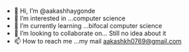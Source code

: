 - 👋 Hi, I’m @aakashhaygonde
- 👀 I’m interested in ...computer science 
- 🌱 I’m currently learning ...bifocal computer science 
- 💞️ I’m looking to collaborate on... Still no idea about it 
- 📫 How to reach me ...my mail aakashkh0769@gmail.com

<!---
aakashhaygonde/aakashhaygonde is a ✨ special ✨ repository because its `README.md` (this file) appears on your GitHub profile.
You can click the Preview link to take a look at your changes.
--->
